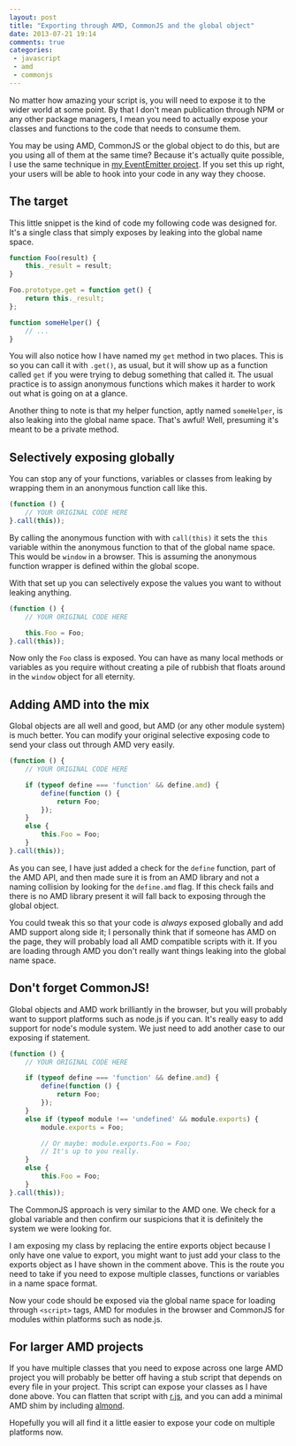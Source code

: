 ```yaml
---
layout: post
title: "Exporting through AMD, CommonJS and the global object"
date: 2013-07-21 19:14
comments: true
categories:
 - javascript
 - amd
 - commonjs
---
```


No matter how amazing your script is, you will need to expose it to the wider world at some point. By that I don't mean publication through NPM or any other package managers, I mean you need to actually expose your classes and functions to the code that needs to consume them.

You may be using AMD, CommonJS or the global object to do this, but are you using all of them at the same time? Because it's actually quite possible, I use the same technique in [my EventEmitter project][ee-expose]. If you set this up right, your users will be able to hook into your code in any way they choose.

<!-- more -->

## The target

This little snippet is the kind of code my following code was designed for. It's a single class that simply exposes by leaking into the global name space.

```javascript
function Foo(result) {
	this._result = result;
}

Foo.prototype.get = function get() {
	return this._result;
};

function someHelper() {
	// ...
}
```

You will also notice how I have named my `get` method in two places. This is so you can call it with `.get()`, as usual, but it will show up as a function called `get` if you were trying to debug something that called it. The usual practice is to assign anonymous functions which makes it harder to work out what is going on at a glance.

Another thing to note is that my helper function, aptly named `someHelper`, is also leaking into the global name space. That's awful! Well, presuming it's meant to be a private method.

## Selectively exposing globally

You can stop any of your functions, variables or classes from leaking by wrapping them in an anonymous function call like this.

```javascript
(function () {
	// YOUR ORIGINAL CODE HERE
}.call(this));
```

By calling the anonymous function with with `call(this)` it sets the `this` variable within the anonymous function to that of the global name space. This would be `window` in a browser. This is assuming the anonymous function wrapper is defined within the global scope.

With that set up you can selectively expose the values you want to without leaking anything.

```javascript
(function () {
	// YOUR ORIGINAL CODE HERE

	this.Foo = Foo;
}.call(this));
```

Now only the `Foo` class is exposed. You can have as many local methods or variables as you require without creating a pile of rubbish that floats around in the `window` object for all eternity.

## Adding AMD into the mix

Global objects are all well and good, but AMD (or any other module system) is much better. You can modify your original selective exposing code to send your class out through AMD very easily.

```javascript
(function () {
	// YOUR ORIGINAL CODE HERE

	if (typeof define === 'function' && define.amd) {
		define(function () {
			return Foo;
		});
	}
	else {
		this.Foo = Foo;
	}
}.call(this));
```

As you can see, I have just added a check for the `define` function, part of the AMD API, and then made sure it is from an AMD library and not a naming collision by looking for the `define.amd` flag. If this check fails and there is no AMD library present it will fall back to exposing through the global object.

You could tweak this so that your code is *always* exposed globally and add AMD support along side it; I personally think that if someone has AMD on the page, they will probably load all AMD compatible scripts with it. If you are loading through AMD you don't really want things leaking into the global name space.

## Don't forget CommonJS!

Global objects and AMD work brilliantly in the browser, but you will probably want to support platforms such as node.js if you can. It's really easy to add support for node's module system. We just need to add another case to our exposing if statement.

```javascript
(function () {
	// YOUR ORIGINAL CODE HERE

	if (typeof define === 'function' && define.amd) {
		define(function () {
			return Foo;
		});
	}
	else if (typeof module !== 'undefined' && module.exports) {
		module.exports = Foo;

		// Or maybe: module.exports.Foo = Foo;
		// It's up to you really.
	}
	else {
		this.Foo = Foo;
	}
}.call(this));
```

The CommonJS approach is very similar to the AMD one. We check for a global variable and then confirm our suspicions that it is definitely the system we were looking for.

I am exposing my class by replacing the entire exports object because I only have one value to export, you might want to just add your class to the exports object as I have shown in the comment above. This is the route you need to take if you need to expose multiple classes, functions or variables in a name space format.

Now your code should be exposed via the global name space for loading through `<script>` tags, AMD for modules in the browser and CommonJS for modules within platforms such as node.js.

## For larger AMD projects

If you have multiple classes that you need to expose across one large AMD project you will probably be better off having a stub script that depends on every file in your project. This script can expose your classes as I have done above. You can flatten that script with [r.js][], and you can add a minimal AMD shim by including [almond][].

Hopefully you will all find it a little easier to expose your code on multiple platforms now.

[ee-expose]: https://github.com/Wolfy87/EventEmitter/blob/ae0c5099bd8f08a61f70a0ebc39b32a2ce52ddb0/EventEmitter.js#L425-L436
[r.js]: http://requirejs.org/docs/optimization.html
[almond]: https://github.com/jrburke/almond